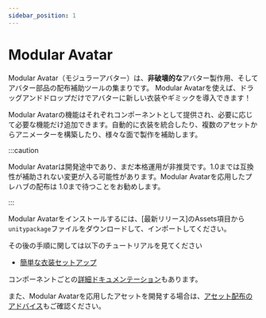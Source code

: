 ```yaml
---
sidebar_position: 1
---
```


# Modular Avatar

Modular Avatar（モジュラーアバター）は、**非破壊的な**アバター製作用、そしてアバター部品の配布補助ツールの集まりです。
Modular Avatarを使えば、ドラッグアンドドロップだけでアバターに新しい衣装やギミックを導入できます！

Modular Avatarの機能はそれぞれコンポーネントとして提供され、必要に応じて必要な機能だけ追加できます。自動的に衣装を統合したり、複数のアセットからアニメーターを構築したり、様々な面で製作を補助します。

:::caution

Modular Avatarは開発途中であり、まだ本格運用が非推奨です。1.0までは互換性が補助されない変更が入る可能性があります。Modular Avatarを応用したプレハブの配布は
1.0まで待つことをお勧めします。

:::

Modular Avatarをインストールするには、[最新リリース]のAssets項目から`unitypackage`ファイルをダウンロードして、インポートしてください。

その後の手順に関しては以下のチュートリアルを見てください
* [簡単な衣装セットアップ](tutorials/clothing)

コンポーネントごとの[詳細ドキュメンテーション](reference)もあります。

また、Modular Avatarを応用したアセットを開発する場合は、[アセット配布のアドバイス](distributing-prefabs)もご確認ください。